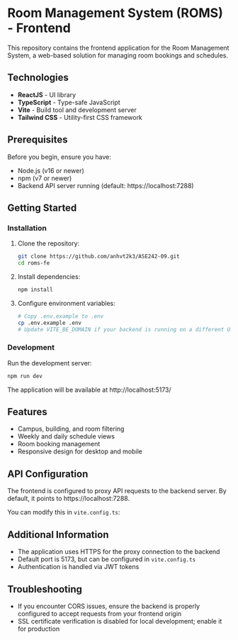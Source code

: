 # Room Management System (ROMS) - Frontend

This repository contains the frontend application for the Room Management System, a web-based solution for managing room bookings and schedules.

## Technologies

- **ReactJS** - UI library
- **TypeScript** - Type-safe JavaScript
- **Vite** - Build tool and development server
- **Tailwind CSS** - Utility-first CSS framework

## Prerequisites

Before you begin, ensure you have:

- Node.js (v16 or newer)
- npm (v7 or newer)
- Backend API server running (default: https://localhost:7288)

## Getting Started

### Installation

1. Clone the repository:

   ```bash
   git clone https://github.com/anhvt2k3/ASE242-09.git
   cd roms-fe
   ```

2. Install dependencies:

   ```bash
   npm install
   ```

3. Configure environment variables:
   ```bash
   # Copy .env.example to .env
   cp .env.example .env
   # Update VITE_BE_DOMAIN if your backend is running on a different URL
   ```

### Development

Run the development server:

```bash
npm run dev
```

The application will be available at http://localhost:5173/

## Features

- Campus, building, and room filtering
- Weekly and daily schedule views
- Room booking management
- Responsive design for desktop and mobile

## API Configuration

The frontend is configured to proxy API requests to the backend server. By default, it points to https://localhost:7288.

You can modify this in `vite.config.ts`:

## Additional Information

- The application uses HTTPS for the proxy connection to the backend
- Default port is 5173, but can be configured in `vite.config.ts`
- Authentication is handled via JWT tokens

## Troubleshooting

- If you encounter CORS issues, ensure the backend is properly configured to accept requests from your frontend origin
- SSL certificate verification is disabled for local development; enable it for production
